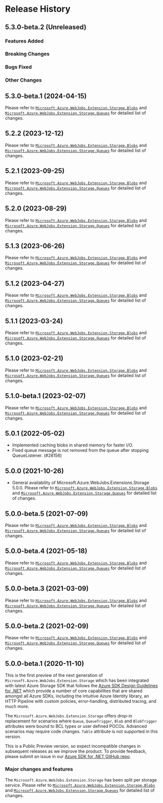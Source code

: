 # Release History

## 5.3.0-beta.2 (Unreleased)

### Features Added

### Breaking Changes

### Bugs Fixed

### Other Changes

## 5.3.0-beta.1 (2024-04-15)
Please refer to [`Microsoft.Azure.WebJobs.Extension.Storage.Blobs`](https://github.com/Azure/azure-sdk-for-net/blob/main/sdk/storage/Microsoft.Azure.WebJobs.Extensions.Storage.Blobs/CHANGELOG.md) and [`Microsoft.Azure.WebJobs.Extension.Storage.Queues`](https://github.com/Azure/azure-sdk-for-net/blob/main/sdk/storage/Microsoft.Azure.WebJobs.Extensions.Storage.Queues/CHANGELOG.md) for detailed list of changes.

## 5.2.2 (2023-12-12)
Please refer to [`Microsoft.Azure.WebJobs.Extension.Storage.Blobs`](https://github.com/Azure/azure-sdk-for-net/blob/main/sdk/storage/Microsoft.Azure.WebJobs.Extensions.Storage.Blobs/CHANGELOG.md) and [`Microsoft.Azure.WebJobs.Extension.Storage.Queues`](https://github.com/Azure/azure-sdk-for-net/blob/main/sdk/storage/Microsoft.Azure.WebJobs.Extensions.Storage.Queues/CHANGELOG.md) for detailed list of changes.

## 5.2.1 (2023-09-25)
Please refer to [`Microsoft.Azure.WebJobs.Extension.Storage.Blobs`](https://github.com/Azure/azure-sdk-for-net/blob/main/sdk/storage/Microsoft.Azure.WebJobs.Extensions.Storage.Blobs/CHANGELOG.md) and [`Microsoft.Azure.WebJobs.Extension.Storage.Queues`](https://github.com/Azure/azure-sdk-for-net/blob/main/sdk/storage/Microsoft.Azure.WebJobs.Extensions.Storage.Queues/CHANGELOG.md) for detailed list of changes.

## 5.2.0 (2023-08-29)
Please refer to [`Microsoft.Azure.WebJobs.Extension.Storage.Blobs`](https://github.com/Azure/azure-sdk-for-net/blob/main/sdk/storage/Microsoft.Azure.WebJobs.Extensions.Storage.Blobs/CHANGELOG.md) and [`Microsoft.Azure.WebJobs.Extension.Storage.Queues`](https://github.com/Azure/azure-sdk-for-net/blob/main/sdk/storage/Microsoft.Azure.WebJobs.Extensions.Storage.Queues/CHANGELOG.md) for detailed list of changes.

## 5.1.3 (2023-06-26)
Please refer to [`Microsoft.Azure.WebJobs.Extension.Storage.Blobs`](https://github.com/Azure/azure-sdk-for-net/blob/main/sdk/storage/Microsoft.Azure.WebJobs.Extensions.Storage.Blobs/CHANGELOG.md) and [`Microsoft.Azure.WebJobs.Extension.Storage.Queues`](https://github.com/Azure/azure-sdk-for-net/blob/main/sdk/storage/Microsoft.Azure.WebJobs.Extensions.Storage.Queues/CHANGELOG.md) for detailed list of changes.

## 5.1.2 (2023-04-27)
Please refer to [`Microsoft.Azure.WebJobs.Extension.Storage.Blobs`](https://github.com/Azure/azure-sdk-for-net/blob/main/sdk/storage/Microsoft.Azure.WebJobs.Extensions.Storage.Blobs/CHANGELOG.md) and [`Microsoft.Azure.WebJobs.Extension.Storage.Queues`](https://github.com/Azure/azure-sdk-for-net/blob/main/sdk/storage/Microsoft.Azure.WebJobs.Extensions.Storage.Queues/CHANGELOG.md) for detailed list of changes.

## 5.1.1 (2023-03-24)
Please refer to [`Microsoft.Azure.WebJobs.Extension.Storage.Blobs`](https://github.com/Azure/azure-sdk-for-net/blob/main/sdk/storage/Microsoft.Azure.WebJobs.Extensions.Storage.Blobs/CHANGELOG.md) and [`Microsoft.Azure.WebJobs.Extension.Storage.Queues`](https://github.com/Azure/azure-sdk-for-net/blob/main/sdk/storage/Microsoft.Azure.WebJobs.Extensions.Storage.Queues/CHANGELOG.md) for detailed list of changes.

## 5.1.0 (2023-02-21)
Please refer to [`Microsoft.Azure.WebJobs.Extension.Storage.Blobs`](https://github.com/Azure/azure-sdk-for-net/blob/main/sdk/storage/Microsoft.Azure.WebJobs.Extensions.Storage.Blobs/CHANGELOG.md) and [`Microsoft.Azure.WebJobs.Extension.Storage.Queues`](https://github.com/Azure/azure-sdk-for-net/blob/main/sdk/storage/Microsoft.Azure.WebJobs.Extensions.Storage.Queues/CHANGELOG.md) for detailed list of changes.

## 5.1.0-beta.1 (2023-02-07)
Please refer to [`Microsoft.Azure.WebJobs.Extension.Storage.Blobs`](https://github.com/Azure/azure-sdk-for-net/blob/main/sdk/storage/Microsoft.Azure.WebJobs.Extensions.Storage.Blobs/CHANGELOG.md) and [`Microsoft.Azure.WebJobs.Extension.Storage.Queues`](https://github.com/Azure/azure-sdk-for-net/blob/main/sdk/storage/Microsoft.Azure.WebJobs.Extensions.Storage.Queues/CHANGELOG.md) for detailed list of changes.

## 5.0.1 (2022-05-02)
- Implemented caching blobs in shared memory for faster I/O.
- Fixed queue message is not removed from the queue after stopping QueueListener. (#28156)

## 5.0.0 (2021-10-26)
- General availability of Microsoft.Azure.WebJobs.Extensions.Storage 5.0.0.
Please refer to [`Microsoft.Azure.WebJobs.Extension.Storage.Blobs`](https://github.com/Azure/azure-sdk-for-net/blob/main/sdk/storage/Microsoft.Azure.WebJobs.Extensions.Storage.Blobs/CHANGELOG.md) and [`Microsoft.Azure.WebJobs.Extension.Storage.Queues`](https://github.com/Azure/azure-sdk-for-net/blob/main/sdk/storage/Microsoft.Azure.WebJobs.Extensions.Storage.Queues/CHANGELOG.md) for detailed list of changes.

## 5.0.0-beta.5 (2021-07-09)
Please refer to [`Microsoft.Azure.WebJobs.Extension.Storage.Blobs`](https://github.com/Azure/azure-sdk-for-net/blob/main/sdk/storage/Microsoft.Azure.WebJobs.Extensions.Storage.Blobs/CHANGELOG.md) and [`Microsoft.Azure.WebJobs.Extension.Storage.Queues`](https://github.com/Azure/azure-sdk-for-net/blob/main/sdk/storage/Microsoft.Azure.WebJobs.Extensions.Storage.Queues/CHANGELOG.md) for detailed list of changes.

## 5.0.0-beta.4 (2021-05-18)
Please refer to [`Microsoft.Azure.WebJobs.Extension.Storage.Blobs`](https://github.com/Azure/azure-sdk-for-net/blob/main/sdk/storage/Microsoft.Azure.WebJobs.Extensions.Storage.Blobs/CHANGELOG.md) and [`Microsoft.Azure.WebJobs.Extension.Storage.Queues`](https://github.com/Azure/azure-sdk-for-net/blob/main/sdk/storage/Microsoft.Azure.WebJobs.Extensions.Storage.Queues/CHANGELOG.md) for detailed list of changes.

## 5.0.0-beta.3 (2021-03-09)
Please refer to [`Microsoft.Azure.WebJobs.Extension.Storage.Blobs`](https://github.com/Azure/azure-sdk-for-net/blob/main/sdk/storage/Microsoft.Azure.WebJobs.Extensions.Storage.Blobs/CHANGELOG.md) and [`Microsoft.Azure.WebJobs.Extension.Storage.Queues`](https://github.com/Azure/azure-sdk-for-net/blob/main/sdk/storage/Microsoft.Azure.WebJobs.Extensions.Storage.Queues/CHANGELOG.md) for detailed list of changes.

## 5.0.0-beta.2 (2021-02-09)
Please refer to [`Microsoft.Azure.WebJobs.Extension.Storage.Blobs`](https://github.com/Azure/azure-sdk-for-net/blob/main/sdk/storage/Microsoft.Azure.WebJobs.Extensions.Storage.Blobs/CHANGELOG.md) and [`Microsoft.Azure.WebJobs.Extension.Storage.Queues`](https://github.com/Azure/azure-sdk-for-net/blob/main/sdk/storage/Microsoft.Azure.WebJobs.Extensions.Storage.Queues/CHANGELOG.md) for detailed list of changes.

## 5.0.0-beta.1 (2020-11-10)
This is the first preview of the next generation of `Microsoft.Azure.WebJobs.Extension.Storage` which has been integrated with latest Azure Storage SDK that follows the [Azure SDK Design Guidelines for .NET](https://azure.github.io/azure-sdk/dotnet_introduction.html) which provide a number of core capabilities that are shared amongst all Azure SDKs, including the intuitive Azure Identity library, an HTTP Pipeline with custom policies, error-handling, distributed tracing, and much more.

The `Microsoft.Azure.WebJobs.Extension.Storage` offers drop-in replacement for scenarios where `Queue`, `QueueTrigger`, `Blob` and `BlobTrigger` attributes were bound to BCL types or user defined POCOs. Advanced scenarios may require code changes. `Table` attribute is not supported in this version.

This is a Public Preview version, so expect incompatible changes in subsequent releases as we improve the product. To provide feedback, please submit an issue in our [Azure SDK for .NET GitHub repo](https://github.com/Azure/azure-sdk-for-net/issues).

### Major changes and features 
The `Microsoft.Azure.WebJobs.Extension.Storage` has been split per storage service. Please refer to [`Microsoft.Azure.WebJobs.Extension.Storage.Blobs`](https://github.com/Azure/azure-sdk-for-net/blob/main/sdk/storage/Microsoft.Azure.WebJobs.Extensions.Storage.Blobs/CHANGELOG.md) and [`Microsoft.Azure.WebJobs.Extension.Storage.Queues`](https://github.com/Azure/azure-sdk-for-net/blob/main/sdk/storage/Microsoft.Azure.WebJobs.Extensions.Storage.Queues/CHANGELOG.md) for detailed list of changes.
